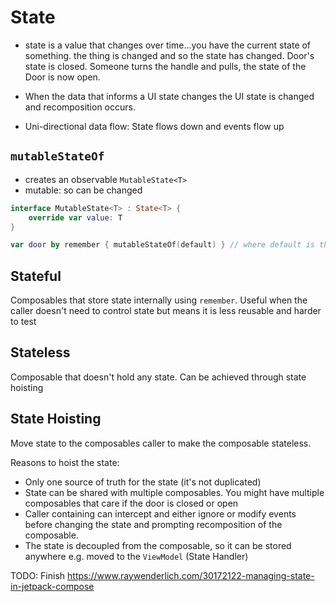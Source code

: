 # State

- state is a value that changes over time...you have the current state of something. the thing is changed and so the state has changed. Door's state is closed. Someone turns the handle and pulls, the state of the Door is now open.

- When the data that informs a UI state changes the UI state is changed and recomposition occurs. 

- Uni-directional data flow: State flows down and events flow up

## `mutableStateOf`
- creates an observable `MutableState<T>`
- mutable: so can be changed

```kt
interface MutableState<T> : State<T> {
    override var value: T
}
```

```kt
var door by remember { mutableStateOf(default) } // where default is the initial value
```
## Stateful 

Composables that store state internally using `remember`. Useful when the caller doesn't need to control state but means it is less reusable and harder to test

## Stateless

Composable that doesn't hold any state. Can be achieved through state hoisting

## State Hoisting

Move state to the composables caller to make the composable stateless.

Reasons to hoist the state:

- Only one source of truth for the state (it's not duplicated)
- State can be shared with multiple composables. You might have multiple composables that care if the door is closed or open
- Caller containing can intercept and either ignore or modify events before changing the state and prompting recomposition of the composable. 
- The state is decoupled from the composable, so it can be stored anywhere e.g. moved to the `ViewModel` (State Handler)



TODO: Finish https://www.raywenderlich.com/30172122-managing-state-in-jetpack-compose
